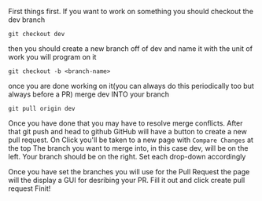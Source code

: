First things first. If you want to work on something you should checkout the dev branch
```
git checkout dev
```
then you should create a new branch off of dev and name it with the unit of work you will program on it
```
git checkout -b <branch-name>
```
once you are done working on it(you can always do this periodically too but always before a PR) merge dev INTO your branch
```
git pull origin dev
```
Once you have done that you may have to resolve merge conflicts. After that git push and head to github
GitHub will have a button to create a new pull request. On Click you'll be taken to a new page with `Compare Changes` at the top
The branch you want to merge into, in this case dev, will be on the left. Your branch should be on the right. Set each drop-down accordingly

Once you have set the branches you will use for the Pull Request the page will the display a GUI for desribing your PR.
Fill it out and click create pull request
Finit!